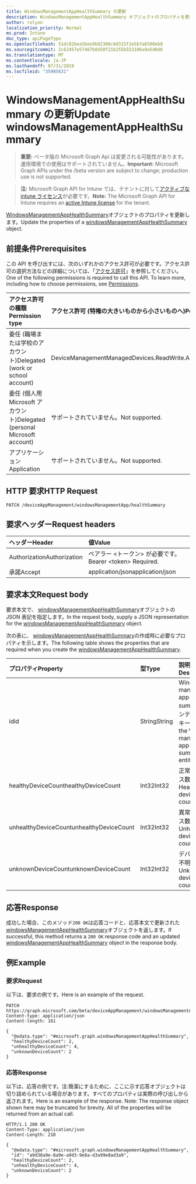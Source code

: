 ```yaml
---
title: WindowsManagementAppHealthSummary の更新
description: WindowsManagementAppHealthSummary オブジェクトのプロパティを更新します。
author: rolyon
localization_priority: Normal
ms.prod: Intune
doc_type: apiPageType
ms.openlocfilehash: 51dc82bea5bee9b92306c0d315f2e5b7a6500eb8
ms.sourcegitcommit: 2c62457e57467b8d50f21b255b553106a9a5d8d6
ms.translationtype: MT
ms.contentlocale: ja-JP
ms.lasthandoff: 07/31/2019
ms.locfileid: "35985631"
---
```

# <a name="update-windowsmanagementapphealthsummary"></a><span data-ttu-id="20e67-103">WindowsManagementAppHealthSummary の更新</span><span class="sxs-lookup"><span data-stu-id="20e67-103">Update windowsManagementAppHealthSummary</span></span>

> <span data-ttu-id="20e67-104">**重要:** ベータ版の Microsoft Graph Api は変更される可能性があります。運用環境での使用はサポートされていません。</span><span class="sxs-lookup"><span data-stu-id="20e67-104">**Important:** Microsoft Graph APIs under the /beta version are subject to change; production use is not supported.</span></span>

> <span data-ttu-id="20e67-105">**注:** Microsoft Graph API for Intune では、テナントに対して[アクティブな intune ライセンス](https://go.microsoft.com/fwlink/?linkid=839381)が必要です。</span><span class="sxs-lookup"><span data-stu-id="20e67-105">**Note:** The Microsoft Graph API for Intune requires an [active Intune license](https://go.microsoft.com/fwlink/?linkid=839381) for the tenant.</span></span>

<span data-ttu-id="20e67-106">[WindowsManagementAppHealthSummary](../resources/intune-devices-windowsmanagementapphealthsummary.md)オブジェクトのプロパティを更新します。</span><span class="sxs-lookup"><span data-stu-id="20e67-106">Update the properties of a [windowsManagementAppHealthSummary](../resources/intune-devices-windowsmanagementapphealthsummary.md) object.</span></span>

## <a name="prerequisites"></a><span data-ttu-id="20e67-107">前提条件</span><span class="sxs-lookup"><span data-stu-id="20e67-107">Prerequisites</span></span>
<span data-ttu-id="20e67-p101">この API を呼び出すには、次のいずれかのアクセス許可が必要です。アクセス許可の選択方法などの詳細については、「[アクセス許可](/graph/permissions-reference)」を参照してください。</span><span class="sxs-lookup"><span data-stu-id="20e67-p101">One of the following permissions is required to call this API. To learn more, including how to choose permissions, see [Permissions](/graph/permissions-reference).</span></span>

|<span data-ttu-id="20e67-110">アクセス許可の種類</span><span class="sxs-lookup"><span data-stu-id="20e67-110">Permission type</span></span>|<span data-ttu-id="20e67-111">アクセス許可 (特権の大きいものから小さいものへ)</span><span class="sxs-lookup"><span data-stu-id="20e67-111">Permissions (from most to least privileged)</span></span>|
|:---|:---|
|<span data-ttu-id="20e67-112">委任 (職場または学校のアカウント)</span><span class="sxs-lookup"><span data-stu-id="20e67-112">Delegated (work or school account)</span></span>|<span data-ttu-id="20e67-113">DeviceManagementManagedDevices.ReadWrite.All</span><span class="sxs-lookup"><span data-stu-id="20e67-113">DeviceManagementManagedDevices.ReadWrite.All</span></span>|
|<span data-ttu-id="20e67-114">委任 (個人用 Microsoft アカウント)</span><span class="sxs-lookup"><span data-stu-id="20e67-114">Delegated (personal Microsoft account)</span></span>|<span data-ttu-id="20e67-115">サポートされていません。</span><span class="sxs-lookup"><span data-stu-id="20e67-115">Not supported.</span></span>|
|<span data-ttu-id="20e67-116">アプリケーション</span><span class="sxs-lookup"><span data-stu-id="20e67-116">Application</span></span>|<span data-ttu-id="20e67-117">サポートされていません。</span><span class="sxs-lookup"><span data-stu-id="20e67-117">Not supported.</span></span>|

## <a name="http-request"></a><span data-ttu-id="20e67-118">HTTP 要求</span><span class="sxs-lookup"><span data-stu-id="20e67-118">HTTP Request</span></span>
<!-- {
  "blockType": "ignored"
}
-->
``` http
PATCH /deviceAppManagement/windowsManagementApp/healthSummary
```

## <a name="request-headers"></a><span data-ttu-id="20e67-119">要求ヘッダー</span><span class="sxs-lookup"><span data-stu-id="20e67-119">Request headers</span></span>
|<span data-ttu-id="20e67-120">ヘッダー</span><span class="sxs-lookup"><span data-stu-id="20e67-120">Header</span></span>|<span data-ttu-id="20e67-121">値</span><span class="sxs-lookup"><span data-stu-id="20e67-121">Value</span></span>|
|:---|:---|
|<span data-ttu-id="20e67-122">Authorization</span><span class="sxs-lookup"><span data-stu-id="20e67-122">Authorization</span></span>|<span data-ttu-id="20e67-123">ベアラー &lt;トークン&gt; が必要です。</span><span class="sxs-lookup"><span data-stu-id="20e67-123">Bearer &lt;token&gt; Required.</span></span>|
|<span data-ttu-id="20e67-124">承諾</span><span class="sxs-lookup"><span data-stu-id="20e67-124">Accept</span></span>|<span data-ttu-id="20e67-125">application/json</span><span class="sxs-lookup"><span data-stu-id="20e67-125">application/json</span></span>|

## <a name="request-body"></a><span data-ttu-id="20e67-126">要求本文</span><span class="sxs-lookup"><span data-stu-id="20e67-126">Request body</span></span>
<span data-ttu-id="20e67-127">要求本文で、 [windowsManagementAppHealthSummary](../resources/intune-devices-windowsmanagementapphealthsummary.md)オブジェクトの JSON 表記を指定します。</span><span class="sxs-lookup"><span data-stu-id="20e67-127">In the request body, supply a JSON representation for the [windowsManagementAppHealthSummary](../resources/intune-devices-windowsmanagementapphealthsummary.md) object.</span></span>

<span data-ttu-id="20e67-128">次の表に、 [windowsManagementAppHealthSummary](../resources/intune-devices-windowsmanagementapphealthsummary.md)の作成時に必要なプロパティを示します。</span><span class="sxs-lookup"><span data-stu-id="20e67-128">The following table shows the properties that are required when you create the [windowsManagementAppHealthSummary](../resources/intune-devices-windowsmanagementapphealthsummary.md).</span></span>

|<span data-ttu-id="20e67-129">プロパティ</span><span class="sxs-lookup"><span data-stu-id="20e67-129">Property</span></span>|<span data-ttu-id="20e67-130">型</span><span class="sxs-lookup"><span data-stu-id="20e67-130">Type</span></span>|<span data-ttu-id="20e67-131">説明</span><span class="sxs-lookup"><span data-stu-id="20e67-131">Description</span></span>|
|:---|:---|:---|
|<span data-ttu-id="20e67-132">id</span><span class="sxs-lookup"><span data-stu-id="20e67-132">id</span></span>|<span data-ttu-id="20e67-133">String</span><span class="sxs-lookup"><span data-stu-id="20e67-133">String</span></span>|<span data-ttu-id="20e67-134">Windows management app health summary エンティティのキー。</span><span class="sxs-lookup"><span data-stu-id="20e67-134">Key of the Windows management app health summary entity.</span></span>|
|<span data-ttu-id="20e67-135">healthyDeviceCount</span><span class="sxs-lookup"><span data-stu-id="20e67-135">healthyDeviceCount</span></span>|<span data-ttu-id="20e67-136">Int32</span><span class="sxs-lookup"><span data-stu-id="20e67-136">Int32</span></span>|<span data-ttu-id="20e67-137">正常なデバイス数。</span><span class="sxs-lookup"><span data-stu-id="20e67-137">Healthy device count.</span></span>|
|<span data-ttu-id="20e67-138">unhealthyDeviceCount</span><span class="sxs-lookup"><span data-stu-id="20e67-138">unhealthyDeviceCount</span></span>|<span data-ttu-id="20e67-139">Int32</span><span class="sxs-lookup"><span data-stu-id="20e67-139">Int32</span></span>|<span data-ttu-id="20e67-140">異常なデバイス数。</span><span class="sxs-lookup"><span data-stu-id="20e67-140">Unhealthy device count.</span></span>|
|<span data-ttu-id="20e67-141">unknownDeviceCount</span><span class="sxs-lookup"><span data-stu-id="20e67-141">unknownDeviceCount</span></span>|<span data-ttu-id="20e67-142">Int32</span><span class="sxs-lookup"><span data-stu-id="20e67-142">Int32</span></span>|<span data-ttu-id="20e67-143">デバイス数が不明です。</span><span class="sxs-lookup"><span data-stu-id="20e67-143">Unknown device count.</span></span>|



## <a name="response"></a><span data-ttu-id="20e67-144">応答</span><span class="sxs-lookup"><span data-stu-id="20e67-144">Response</span></span>
<span data-ttu-id="20e67-145">成功した場合、このメソッド`200 OK`は応答コードと、応答本文で更新された[windowsManagementAppHealthSummary](../resources/intune-devices-windowsmanagementapphealthsummary.md)オブジェクトを返します。</span><span class="sxs-lookup"><span data-stu-id="20e67-145">If successful, this method returns a `200 OK` response code and an updated [windowsManagementAppHealthSummary](../resources/intune-devices-windowsmanagementapphealthsummary.md) object in the response body.</span></span>

## <a name="example"></a><span data-ttu-id="20e67-146">例</span><span class="sxs-lookup"><span data-stu-id="20e67-146">Example</span></span>

### <a name="request"></a><span data-ttu-id="20e67-147">要求</span><span class="sxs-lookup"><span data-stu-id="20e67-147">Request</span></span>
<span data-ttu-id="20e67-148">以下は、要求の例です。</span><span class="sxs-lookup"><span data-stu-id="20e67-148">Here is an example of the request.</span></span>
``` http
PATCH https://graph.microsoft.com/beta/deviceAppManagement/windowsManagementApp/healthSummary
Content-type: application/json
Content-length: 161

{
  "@odata.type": "#microsoft.graph.windowsManagementAppHealthSummary",
  "healthyDeviceCount": 2,
  "unhealthyDeviceCount": 4,
  "unknownDeviceCount": 2
}
```

### <a name="response"></a><span data-ttu-id="20e67-149">応答</span><span class="sxs-lookup"><span data-stu-id="20e67-149">Response</span></span>
<span data-ttu-id="20e67-p102">以下は、応答の例です。注:簡潔にするために、ここに示す応答オブジェクトは切り詰められている場合があります。すべてのプロパティは実際の呼び出しから返されます。</span><span class="sxs-lookup"><span data-stu-id="20e67-p102">Here is an example of the response. Note: The response object shown here may be truncated for brevity. All of the properties will be returned from an actual call.</span></span>
``` http
HTTP/1.1 200 OK
Content-Type: application/json
Content-Length: 210

{
  "@odata.type": "#microsoft.graph.windowsManagementAppHealthSummary",
  "id": "a9d38a9e-8a9e-a9d3-9e8a-d3a99e8ad3a9",
  "healthyDeviceCount": 2,
  "unhealthyDeviceCount": 4,
  "unknownDeviceCount": 2
}
```





